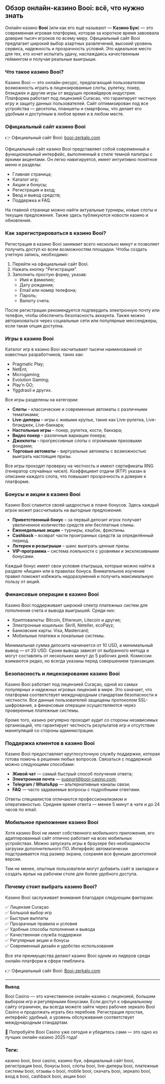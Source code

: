 ## Обзор онлайн-казино Booi: всё, что нужно знать

Онлайн-казино **Booi** (или как его ещё называют — **Казино Буи**) — это современная игровая платформа, которая за короткое время завоевала доверие тысяч игроков по всему миру. Официальный сайт Booi предлагает широкий выбор азартных развлечений, высокий уровень сервиса, надежность и прозрачность условий. Это идеальное место для тех, кто хочет испытать удачу, наслаждаясь качественным геймингом и получая реальные выигрыши.

### Что такое казино Booi?

Казино Booi — это онлайн-ресурс, предлагающий пользователям возможность играть в лицензированные слоты, рулетку, покер, блэкджек и другие игры от ведущих провайдеров индустрии. Платформа работает под лицензией Curacao, что гарантирует честную игру и защиту данных пользователей. Сайт оптимизирован под все устройства — десктопы, планшеты и смартфоны, что делает его удобным и доступным в любое время и в любом месте.

### Официальный сайт казино Booi

👉 Официальный сайт Booi: [booi-zerkalo.com](https://bit.ly/43yNBbY) 

Официальный сайт казино Booi представляет собой современный и функциональный интерфейс, выполненный в стиле темной палитры с яркими акцентами. Он легко навигируется, имеет интуитивно понятное меню и разделы:

- Главная страница;
- Каталог игр;
- Акции и бонусы;
- Регистрация и вход;
- Ввод и вывод средств;
- Поддержка и FAQ.

На главной странице можно найти актуальные турниры, новые слоты и текущие предложения. Также здесь публикуются новости казино и обновления.

### Как зарегистрироваться в казино Booi?

Регистрация в казино Booi занимает всего несколько минут и позволяет получить доступ ко всем возможностям площадки. Чтобы создать учетную запись, необходимо:

1. Перейти на официальный сайт Booi.
2. Нажать кнопку "Регистрация".
3. Заполнить простую форму, указав:
   - Имя и фамилию;
   - Дату рождения;
   - Email или номер телефона;
   - Пароль;
   - Валюту счета.

После регистрации рекомендуется подтвердить электронную почту или телефон, чтобы обеспечить безопасность аккаунта. Также можно авторизоваться через социальные сети или популярные мессенджеры, если такая опция доступна.

### Игры в казино Booi

Каталог игр в казино Booi насчитывает тысячи наименований от известных разработчиков, таких как:

- Pragmatic Play;
- NetEnt;
- Microgaming;
- Evolution Gaming;
- Play’n GO;
- Yggdrasil и других.

Все игры разделены на категории:

- **Слоты** – классические и современные автоматы с различными тематиками;
- **Live-дилеры** – игры с живыми крупье, такие как Live-рулетка, Live-блэкджек, Live-баккара;
- **Настольные игры** – покер, рулетка, кости, баккара;
- **Видео покер** – различные вариации покера;
- **Джекпоты** – прогрессивные слоты с огромными призовыми фондами;
- **Торговые автоматы** – виртуальные автоматы с возможностью выиграть настоящие призы.

Все игры проходят проверку на честность и имеют сертификаты RNG (генератор случайных чисел). Коэффициент отдачи (RTP) указан в описании каждого слота, что повышает прозрачность и доверие к платформе.

### Бонусы и акции в казино Booi

Казино Booi славится своей щедростью в плане бонусов. Здесь каждый игрок может рассчитывать на выгодные предложения:

- **Приветственный бонус** – за первый депозит игрок получает увеличенное количество средств или бесплатные спины.
- **Еженедельные акции** – турниры, кэшбэк, фриспины.
- **Cashback** – возврат части проигранных средств за определённый период.
- **Лотереи и розыгрыши** – шанс выиграть ценные призы.
- **VIP-программа** – система лояльности с уровнями и эксклюзивными бонусами.

Каждый бонус имеет свои условия отыгрыша, которые можно найти в разделе «Акции» или в правилах бонуса. Внимательное изучение правил поможет избежать недоразумений и получить максимальную пользу от акций.

### Финансовые операции в казино Booi

Казино Booi поддерживает широкий спектр платежных систем для пополнения счета и вывода выигрышей. Среди них:

- Криптовалюты: Bitcoin, Ethereum, Litecoin и другие;
- Электронные кошельки: Skrill, Neteller, ecoPayz;
- Банковские карты: Visa, Mastercard;
- Мобильные платежи и локальные системы.

Минимальная сумма депозита начинается от 10 USD, а минимальный вывод — от 20 USD. Сроки вывода зависят от выбранного метода и могут составлять от нескольких минут до 5 рабочих дней. Комиссии взимаются редко, но всегда указаны перед совершением транзакции.

### Безопасность и лицензирование казино Booi

Казино Booi работает под лицензией Curaçao, одной из самых популярных и надежных игровых лицензий в мире. Это означает, что платформа соответствует международным стандартам безопасности и честности. Все данные пользователей защищены протоколом SSL-шифрования, а финансовые операции осуществляются через проверенные платежные системы.

Кроме того, казино регулярно проходит аудит со стороны независимых организаций, что гарантирует честность результатов игр и отсутствие манипуляций со стороны администрации.

### Поддержка клиентов в казино Booi

Казино Booi предоставляет круглосуточную службу поддержки, которая готова помочь в решении любых вопросов. Связаться с поддержкой можно следующими способами:

- **Живой чат** — самый быстрый способ получения ответа;
- **Электронная почта** — support@booi-casino.com;
- **Telegram / WhatsApp** — альтернативные каналы связи;
- **FAQ** — часто задаваемые вопросы с подробными ответами.

Ответы специалистов отличаются профессионализмом и оперативностью. Среднее время ответа — менее 5 минут в чате и до 24 часов по email.

### Мобильное приложение казино Booi

Хотя казино Booi не имеет собственного мобильного приложения, его адаптированный сайт отлично работает на всех мобильных устройствах. Можно запускать игры в браузере без необходимости загрузки дополнительного ПО. Интерфейс автоматически подстраивается под размер экрана, сохраняя все функции десктопной версии.

Тем не менее, опытные пользователи могут добавить сайт в закладки и создать ярлык на рабочем столе для более удобного доступа.

### Почему стоит выбрать казино Booi?

Казино Booi заслуживает внимания благодаря следующим факторам:

✅ Лицензия Curaçao  
✅ Большой выбор игр  
✅ Быстрые выплаты  
✅ Прозрачные правила и условия  
✅ Удобные способы пополнения и вывода  
✅ Качественная служба поддержки  
✅ Регулярные акции и бонусы  
✅ Современный дизайн и удобство использования  

Все эти преимущества делают казино Booi одним из лидеров среди онлайн-платформ в сфере гемблинга.

👉 Официальный сайт Booi: [Booi-zerkalo.com](https://bit.ly/43yNBbY) 

---

**Вывод**

Booi Casino — это качественное онлайн-казино с лицензией, большим выбором игр и регулярными бонусами. Если доступ к официальному сайту ограничен, вы всегда можете зайти через рабочее зеркало Booi Casino и продолжать играть без перебоев. Регистрация простая, интерфейс удобный, а уровень обслуживания соответствует международным стандартам.

📌 Попробуйте Booi Casino уже сегодня и убедитесь сами — это одно из лучших онлайн-казино 2025 года!

### Теги:
казино booi, booi casino, казино буи, официальный сайт booi, регистрация booi, бонусы booi, слоты booi, live-дилеры booi, платежные системы booi, отзывы о booi, mobile booi, скачать booi, зеркало booi, вход в booi, cashback booi, акции booi
